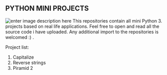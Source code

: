 


## PYTHON MINI PROJECTS

![enter image description here](https://www.technotification.com/wp-content/uploads/2017/05/Python-programming-for-hackers-compressed.jpg)
This repositories contain all mini Python 3. projects based on real life applications. Feel free to open and read all the source code i have uploaded. Any additional import to the repositories is welcomed :) .

Project list:

 1. Capitalize
 2. Reverse strings
 3. Piramid 2
